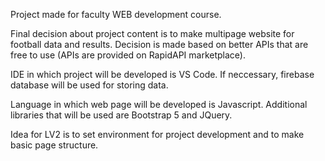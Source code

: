 Project made for faculty WEB development course.

Final decision about project content is to make multipage
website for football data and results. Decision is made based on better
APIs that are free to use (APIs are provided on RapidAPI marketplace).

IDE in which project will be developed is VS Code.
If neccessary, firebase database will be used for storing data.

Language in which web page will be developed is Javascript.
Additional libraries that will be used are Bootstrap 5 and JQuery.
	
Idea for LV2 is to set environment for project development and
to make basic page structure.

